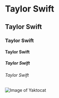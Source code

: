 # Taylor Swift
## Taylor Swift
### Taylor Swift
#### Taylor Swift
##### Taylor Swift
###### Taylor Swift

![Image of Yaktocat](https://octodex.github.com/images/yaktocat.png "It's a big one")
